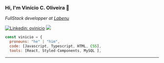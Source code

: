 ### Hi, I'm Vinício C. Oliveira 👋



<p><em>FullStack developper at <a href="http://www.labenu.com.br">Labenu</a></em></p>


[![Linkedin: ovinicio](https://img.shields.io/badge/-ovinicio-blue?style=flat-square&logo=Linkedin&logoColor=white&link=https://www.linkedin.com/in/vinicio-cassimiro/)](https://www.linkedin.com/in/vinicio-cassimiro/)
<a href="mailto:vinicio.cassimiro@gmail.com"> 
  <img src= "https://img.shields.io/badge/-<b>GMAIL</b>-red" />




```javascript
const vinicio = {
  pronouns: "he" | "him",
  code: [Javascript, Typescript, HTML, CSS],
  tools: [React, Styled-Components, MySQL ],


```


---



